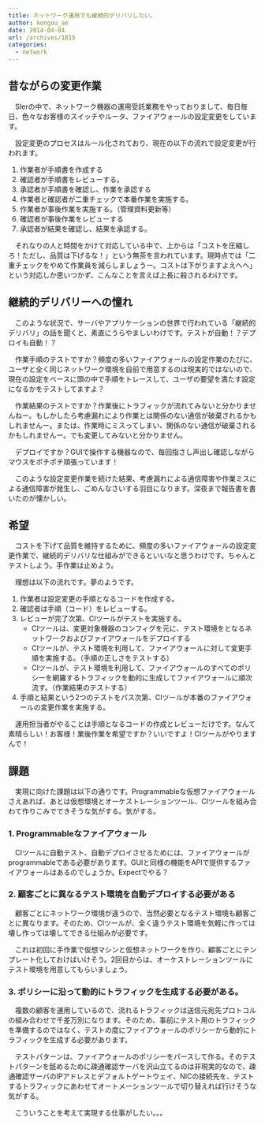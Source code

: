 ```yaml
---
title: ネットワーク運用でも継続的デリバリしたい。
author: kongou_ae
date: 2014-04-04
url: /archives/1815
categories:
  - network
---
```

## 昔ながらの変更作業

　SIerの中で、ネットワーク機器の運用受託業務をやっておりまして、毎日毎日、色々なお客様のスイッチやルータ、ファイアウォールの設定変更をしています。

　設定変更のプロセスはルール化されており、現在の以下の流れで設定変更が行われます。

  1. 作業者が手順書を作成する
  2. 確認者が手順書をレビューする。
  3. 承認者が手順書を確認し、作業を承認する
  4. 作業者と確認者が二重チェックで本番作業を実施する。
  5. 作業者が事後作業を実施する。（管理資料更新等）
  6. 確認者が事後作業をレビューする
  7. 承認者が結果を確認し、結果を承認する。

　それなりの人と時間をかけて対応している中で、上からは「コストを圧縮しろ！ただし、品質は下げるな！」という無茶を言われています。現時点では「二重チェックをやめて作業員を減らしましょうー。コストは下がりますよえへへ」という対応しか思いつかず、こんなことを言えば上長に殺されるわけです。

## 継続的デリバリーへの憧れ

　このような状況で、サーバやアプリケーションの世界で行われている「継続的デリバリ」の話を聞くと、素直にうらやましいわけです。テストが自動！？デプロイも自動！？

　作業手順のテストですか？頻度の多いファイアウォールの設定作業のたびに、ユーザと全く同じネットワーク環境を自前で用意するのは現実的ではないので、現在の設定をベースに頭の中で手順をトレースして、ユーザの要望を満たす設定になるかをテストしてますよ？

　作業結果のテストですか？作業後にトラフィックが流れてみないと分かりませんねー。もしかしたら考慮漏れにより作業とは関係のない通信が破棄されるかもしれませんー。または、作業時にミスってしまい、関係のない通信が破棄されるかもしれませんー。でも変更してみないと分かりません。

　デプロイですか？GUIで操作する機器なので、毎回指さし声出し確認しながらマウスをポチポチ頑張っています！

　このような設定変更作業を続けた結果、考慮漏れによる通信障害や作業ミスによる通信障害が発生し、ごめんなさいする羽目になります。深夜まで報告書を書いたのが懐かしい。

## 希望

　コストを下げて品質を維持するために、頻度の多いファイアウォールの設定変更作業で、継続的デリバリな仕組みができるといいなと思うわけです。ちゃんとテストしよう。手作業は止めよう。

　理想は以下の流れです。夢のようです。

  1. 作業者は設定変更の手順となるコードを作成する。
  2. 確認者は手順（コード）をレビューする。
  3. レビューが完了次第、CIツールがテストを実施する。 
      * CIツールは、変更対象機器のコンフィグを元に、テスト環境をとなるネットワークおよびファイアウォールをデプロイする 
      * CIツールが、テスト環境を利用して、ファイアウォールに対して変更手順を実施する。（手順の正しさをテストする） 
      * CIツールが、テスト環境を利用して、ファイアウォールのすべてのポリシーを網羅するトラフィックを動的に生成してファイアウォールに順次流す。（作業結果のテストする） 
  4. 手順と結果という2つのテストをパス次第、CIツールが本番のファイアウォールの変更作業を実施する。

　運用担当者がやることは手順となるコードの作成とレビューだけです。なんて素晴らしい！お客様！業後作業を希望ですか？いいですよ！CIツールがやりますんで！

## 課題

　実現に向けた課題は以下の通りです。Programmableな仮想ファイアウォールさえあれば、あとは仮想環境とオーケストレーションツール、CIツールを組み合わて作りこみでできそうな気がする。気がする。

### 1. Programmableなファイアウォール

　CIツールに自動テスト、自動デプロイさせるためには、ファイアウォールがprogrammableである必要があります。GUIと同様の機能をAPIで提供するファイアウォールはあるのでしょうか。Expectでやる？

### 2. 顧客ごとに異なるテスト環境を自動デプロイする必要がある

　顧客ごとにネットワーク環境が違うので、当然必要となるテスト環境も顧客ごとに異なります。そのため、CIツールが、全く違うテスト環境を気軽に作っては壊し作っては壊してできる仕組みが必要です。

　これは初回に手作業で仮想マシンと仮想ネットワークを作り、顧客ごとにテンプレート化しておけばいけそう。2回目からは、オーケストレーションツールにテスト環境を用意してもらいましょう。

### 3. ポリシーに沿って動的にトラフィックを生成する必要がある。

　複数の顧客を運用しているので、流れるトラフィックは送信元宛先プロトコルの組み合わせで千差万別になります。そのため、事前にテスト用のトラフィックを準備するのではなく、テストの度にファイアウォールのポリシーから動的にトラフィックを生成する必要があります。

　テストパターンは、ファイアウォールのポリシーをパースして作る。そのテストパターンを舐めるために疎通確認サーバを沢山立てるのは非現実的なので、疎通確認サーバのIPアドレスとデフォルトゲートウェイ、NICの接続先を、テストするトラフィックにあわせてオートメーションツールで切り替えれば行けそうな気がする。

　こういうことを考えて実現する仕事がしたい。。。